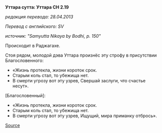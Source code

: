 **Уттара сутта: Уттара СН 2\.19**

_редакция перевода: 28\.04\.2013_

_Перевод с английского: SV_

_источник: "Samyutta Nikaya by Bodhi, p\. 150"_

Происходит в Раджагахе\.

Стоя рядом, молодой дэва Уттара произнёс эту строфу в присутствии Благословенного:

* «Жизнь протекла, жизни короток срок\.
* Старым коль стал, то убежища нет\.
* В смерти угрозу вот эту узрев, Свершай заслуги, что счастье несут»\.

\[Благословенный\]:

* «Жизнь протекла, жизни короток срок\.
* Старым коль стал, то убежища нет\.
* В смерти угрозу вот эту узрев, Ищущий, мира приманку отбрось»\.

[Source](https://www\.theravada\.ru/Teaching/Canon/Suttanta/Texts/sn2_19\-uttara\-sutta\-sv\.htm)